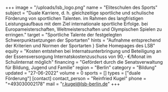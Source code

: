 +++
image = "/uploads/lsb_logo.png"
name = "Eliteschulen des Sports"
subject = "Duale Karriere, d. h. gleichzeitige sportliche und schulische Förderung von sportlichen Talenten. im Rahmen des langfristigen Leistungsaufbaus mit dem Ziel internationale sportliche Erfolge. bei Europameisterschaften, Weltmeisterschaften und Olympischen Spielen zu erringen."
target = "Sportliche Talente der festgelegten Schwerpunktsetzungen der Sportarten"
hints = "Aufnahme entsprechend der Kriterien und Normen der Sportarten } Siehe Homepages des LSB"
equity = "Kosten entstehen bei Internatsunterbringung und Beteiligung an der Essensversorgung Internatskostenzuschuss von 90,- €/Monat im Schulinternat möglich"
financing = "Gefördert durch die Senatsverwaltung für Bildung, Jugend und Familie"
region = "Berlin"
category = "Bildung"
updated = "27-06-2022"
volume = 0
sports = []
types = ["duale Förderung"]
[contact]
contact_person = "Reinfried Kugel"
phone = "+493030002178"
mail = "r.kugel@lsb-berlin.de"
+++